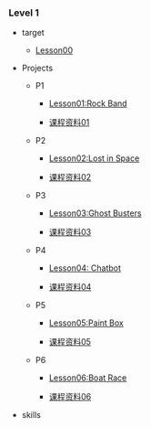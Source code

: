 
### Level 1

+ target
    
    + [Lesson00](lesson00.md)

+ Projects
    
     + P1
      
       + [Lesson01:Rock Band](lesson01.md)
        
       + [课程资料01](L1_P1_rock-band.pdf)
      
     + P2
      
       + [Lesson02:Lost in Space](lesson02.md)
        
       + [课程资料02](L1_P2_lost-in-space.pdf)
      
     + P3
            
       + [Lesson03:Ghost Busters](lesson03.md)
       
       + [课程资料03](L1_P3_ghostbusters.pdf)
     + P4
      
       + [Lesson04: Chatbot](lesson04.md)
     
       + [课程资料04](L1_P4_chatbot.pdf)
        
     + P5
        
       + [Lesson05:Paint Box](lesson05.md)
      
       + [课程资料05](L1_P5_paint-box.pdf)
        
     + P6
      
       + [Lesson06:Boat Race](lesson06.md)
    
       + [课程资料06](L1_P6_boat-race.pdf)
        
+ skills

